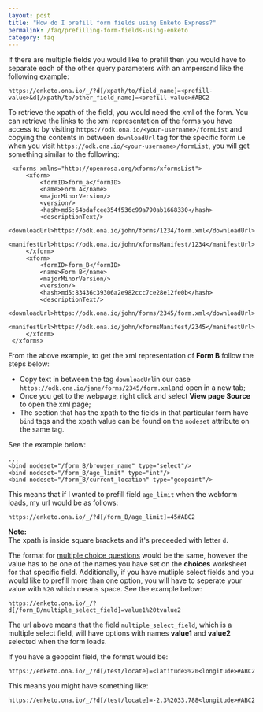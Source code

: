```yaml
---
layout: post
title: "How do I prefill form fields using Enketo Express?"
permalink: /faq/prefilling-form-fields-using-enketo
category: faq
---
```


If there are multiple fields you would like to prefill then you would have to separate each of the other query parameters with an ampersand like the following example:
  
    https://enketo.ona.io/_/?d[/xpath/to/field_name]=<prefill-value>&d[/xpath/to/other_field_name]=<prefill-value>#ABC2

To retrieve the xpath of the field, you would need the xml of the form. You can retrieve the links to the xml representation of the forms you have access to by visiting `https://odk.ona.io/<your-username>/formList` and copying the contents in between `downloadUrl` tag for the specific form i.e when you visit `https://odk.ona.io/<your-username>/formList`, you will get something similar to the following:

     <xforms xmlns="http://openrosa.org/xforms/xformsList">
         <xform>
             <formID>form_a</formID>
             <name>Form A</name>
             <majorMinorVersion/>
             <version/>
             <hash>md5:64bdafcee354f536c99a790ab1668330</hash>
             <descriptionText/>
             <downloadUrl>https://odk.ona.io/john/forms/1234/form.xml</downloadUrl>
             <manifestUrl>https://odk.ona.io/john/xformsManifest/1234</manifestUrl>
         </xform>
         <xform>
             <formID>form_B</formID>
             <name>Form B</name>
             <majorMinorVersion/>
             <version/>
             <hash>md5:83436c39306a2e982ccc7ce28e12fe0b</hash>
             <descriptionText/>
             <downloadUrl>https://odk.ona.io/john/forms/2345/form.xml</downloadUrl>
             <manifestUrl>https://odk.ona.io/john/xformsManifest/2345</manifestUrl>
         </xform>
     </xforms>
 
 From the above example, to get the xml representation of **Form B** follow the steps below:
  
   * Copy text in between the tag `downloadUrl`in our case `https://odk.ona.io/jane/forms/2345/form.xml`and open in a new tab;
   * Once you get to the webpage, right click and select **View page Source** to open the xml page;
   * The section that has the xpath to the fields in that particular form have `bind` tags and the xpath value can be found on the `nodeset` attribute on the same tag. 
   
See the example below:
    
    ...
    <bind nodeset="/form_B/browser_name" type="select"/>
    <bind nodeset="/form_B/age_limit" type="int"/>
    <bind nodeset="/form_B/current_location" type="geopoint"/>
 
 This means that if I wanted to prefill field `age_limit` when the webform loads, my url would be as follows:
 

    https://enketo.ona.io/_/?d[/form_B/age_limit]=45#ABC2
 
 > 
 **Note:**<br/> The xpath is inside square brackets and it's preceeded with letter `d`.
 
The format for [multiple choice questions](http://xlsform.org/#multiple-choice) would be the same,  however the value has to be one of the names you have set on the **choices** worksheet for that specific field. Additionally, if you have mutliple select fields and you would like to prefill more than one option, you will have to seperate your value with `%20` which means space. See the example below:
 
    https://enketo.ona.io/_/?d[/form_B/multiple_select_field]=value1%20tvalue2
 
The url above means that the field `multiple_select_field`, which is a multiple select field, will have options with names **value1** and **value2** selected when the form loads.
 
If you have a geopoint field, the format would be:

    https://enketo.ona.io/_/?d[/test/locate]=<latitude>%20<longitude>#ABC2

  
This means you might have something like:
  
    https://enketo.ona.io/_/?d[/test/locate]=-2.3%2033.788<longitude>#ABC2
